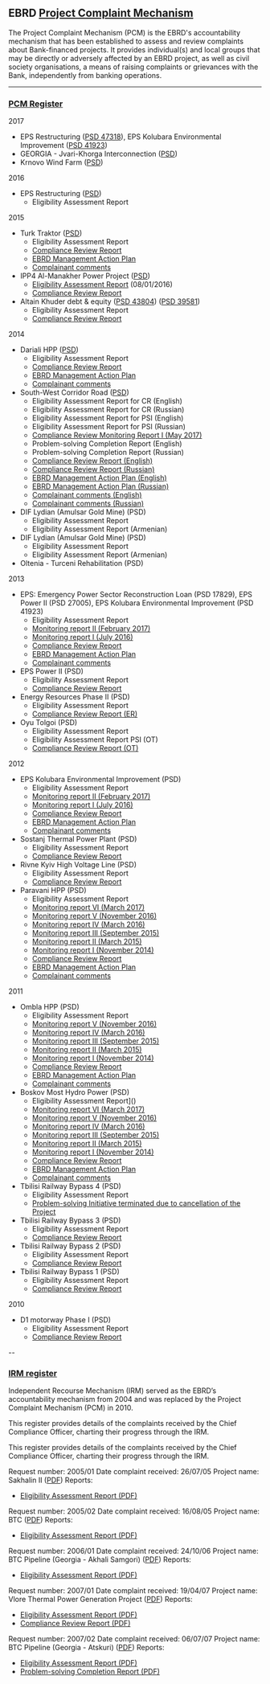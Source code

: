 ## EBRD [Project Complaint Mechanism](http://www.ebrd.com/work-with-us/project-finance/project-complaint-mechanism.html)

The Project Complaint Mechanism (PCM) is the EBRD's accountability mechanism that has been established to assess and review complaints about Bank-financed projects. It provides individual(s) and local groups that may be directly or adversely affected by an EBRD project, as well as civil society organisations, a means of raising complaints or grievances with the Bank, independently from banking operations.

---

### [PCM Register](http://www.ebrd.com/work-with-us/project-finance/project-complaint-mechanism/pcm-register.html)

2017
*	EPS Restructuring ([PSD 47318](http://www.ebrd.com/work-with-us/projects/psd/eps-restructuring.html)), EPS Kolubara Environmental Improvement ([PSD 41923](http://www.ebrd.com/work-with-us/projects/psd/eps-kolubara-environmental-improvement.html))
*	GEORGIA - Jvari-Khorga Interconnection ([PSD](http://www.ebrd.com/work-with-us/projects/psd/georgia---jvari-khorga-interconnection.html))
* Krnovo Wind Farm ([PSD](http://www.ebrd.com/work-with-us/projects/psd/krnovo-wind-farm.html))

2016
* EPS Restructuring ([PSD](http://www.ebrd.com/work-with-us/projects/psd/eps-restructuring.html))
   - Eligibility Assessment Report

2015
* Turk Traktor ([PSD](http://www.ebrd.com/work-with-us/projects/psd/turk-traktor.html))
   - Eligibility Assessment Report
   - [Compliance Review Report](http://www.ebrd.com/cs/Satellite?c=Content&cid=1395255759495&d=&pagename=EBRD%2FContent%2FDownloadDocument)
   - [EBRD Management Action Plan](http://www.ebrd.com/cs/Satellite?c=Content&cid=1395255759556&d=&pagename=EBRD%2FContent%2FDownloadDocument)
   - [Complainant comments](http://www.ebrd.com/cs/Satellite?c=Content&cid=1395255759617&d=&pagename=EBRD%2FContent%2FDownloadDocument)
* IPP4 Al-Manakher Power Project ([PSD](http://www.ebrd.com/work-with-us/projects/psd/ipp4-al-manakher-power-project.html))
   - [Eligibility Assessment Report](http://www.ebrd.com/cs/Satellite?c=Content&cid=1395248507882&d=&pagename=EBRD%2FContent%2FDownloadDocument) (08/01/2016)
   - [Compliance Review Report](http://www.ebrd.com/cs/Satellite?c=Content&cid=1395254359284&d=&pagename=EBRD%2FContent%2FDownloadDocument)
* Altain Khuder debt & equity ([PSD 43804](http://www.ebrd.com/work-with-us/projects/psd/altain-khuder-debt.html)) ([PSD 39581](http://www.ebrd.com/work-with-us/projects/psd/altain-khuder-equity.html))
   - Eligibility Assessment Report
   - [Compliance Review Report](http://www.ebrd.com/cs/Satellite?c=Content&cid=1395254359284&d=&pagename=EBRD%2FContent%2FDownloadDocument)

2014
* Dariali HPP ([PSD](http://www.ebrd.com/work-with-us/projects/psd/dariali-hpp.html))
   - Eligibility Assessment Report
   - [Compliance Review Report](http://www.ebrd.com/cs/Satellite?c=Content&cid=1395255714344&d=&pagename=EBRD%2FContent%2FDownloadDocument)
   - [EBRD Management Action Plan](http://www.ebrd.com/cs/Satellite?c=Content&cid=1395255714751&d=&pagename=EBRD%2FContent%2FDownloadDocument)
   - [Complainant comments](http://www.ebrd.com/cs/Satellite?c=Content&cid=1395255714887&d=&pagename=EBRD%2FContent%2FDownloadDocument)
* South-West Corridor Road ([PSD](http://www.ebrd.com/work-with-us/projects/psd/southwest-corridor-road-project.html))
   - Eligibility Assessment Report for CR (English)
   - Eligibility Assessment Report for CR (Russian)
   - Eligibility Assessment Report for PSI (English)
   - Eligibility Assessment Report for PSI (Russian)
   - [Compliance Review Monitoring Report I (May 2017)](http://www.ebrd.com/cs/Satellite?c=Content&cid=1395256703473&d=&pagename=EBRD%2FContent%2FDownloadDocument)
   - Problem-solving Completion Report (English)
   - Problem-solving Completion Report (Russian)
   - [Compliance Review Report (English)](http://www.ebrd.com/cs/Satellite?c=Content&cid=1395252771952&d=&pagename=EBRD%2FContent%2FDownloadDocument)
   - [Compliance Review Report (Russian)](http://www.ebrd.com/cs/Satellite?c=Content&cid=1395253329166&d=&pagename=EBRD%2FContent%2FDownloadDocument)
   - [EBRD Management Action Plan (English)](http://www.ebrd.com/cs/Satellite?c=Content&cid=1395252772033&d=&pagename=EBRD%2FContent%2FDownloadDocument)
   - [EBRD Management Action Plan (Russian)](http://www.ebrd.com/cs/Satellite?c=Content&cid=1395253329412&d=&pagename=EBRD%2FContent%2FDownloadDocument)
   - [Complainant comments (English)](http://www.ebrd.com/cs/Satellite?c=Content&cid=1395253332431&d=&pagename=EBRD%2FContent%2FDownloadDocument)
   - [Complainant comments (Russian)](http://www.ebrd.com/cs/Satellite?c=Content&cid=1395253329639&d=&pagename=EBRD%2FContent%2FDownloadDocument)
* DIF Lydian (Amulsar Gold Mine) (PSD)
   - Eligibility Assessment Report
   - Eligibility Assessment Report (Armenian)
* DIF Lydian (Amulsar Gold Mine) (PSD)
   - Eligibility Assessment Report
   - Eligibility Assessment Report (Armenian)
* Oltenia - Turceni Rehabilitation (PSD)

2013
* EPS: Emergency Power Sector Reconstruction Loan (PSD 17829), EPS Power II (PSD 27005), EPS Kolubara Environmental Improvement (PSD 41923)
   - Eligibility Assessment Report
   - [Monitoring report II (February 2017)](http://www.ebrd.com/cs/Satellite?c=Content&cid=1395255211561&d=&pagename=EBRD%2FContent%2FDownloadDocument)
   - [Monitoring report I (July 2016)](http://www.ebrd.com/cs/Satellite?c=Content&cid=1395252039236&d=&pagename=EBRD%2FContent%2FDownloadDocument)
   - [Compliance Review Report](http://www.ebrd.com/cs/Satellite?c=Content&cid=1395247380630&d=&pagename=EBRD%2FContent%2FDownloadDocument)
   - [EBRD Management Action Plan](http://www.ebrd.com/cs/Satellite?c=Content&cid=1395247381326&d=&pagename=EBRD%2FContent%2FDownloadDocument)
   - [Complainant comments](http://www.ebrd.com/cs/Satellite?c=Content&cid=1395247380759&d=&pagename=EBRD%2FContent%2FDownloadDocument)
* EPS Power II (PSD)
   - Eligibility Assessment Report
   - [Compliance Review Report](http://www.ebrd.com/cs/Satellite?c=Content&cid=1395245720255&d=&pagename=EBRD%2FContent%2FDownloadDocument)
* Energy Resources Phase II (PSD)
   - Eligibility Assessment Report
   - [Compliance Review Report (ER)](http://www.ebrd.com/cs/Satellite?c=Content&cid=1395255511982&d=&pagename=EBRD%2FContent%2FDownloadDocument)
* Oyu Tolgoi (PSD)
   - Eligibility Assessment Report
   - Eligibility Assessment Report PSI (OT)
   - [Compliance Review Report (OT)](http://www.ebrd.com/cs/Satellite?c=Content&cid=1395255007261&d=&pagename=EBRD%2FContent%2FDownloadDocument)

2012
* EPS Kolubara Environmental Improvement (PSD)
   - Eligibility Assessment Report
   - [Monitoring report II (February 2017)](http://www.ebrd.com/cs/Satellite?c=Content&cid=1395255211561&d=&pagename=EBRD%2FContent%2FDownloadDocument)
   - [Monitoring report I (July 2016)](http://www.ebrd.com/cs/Satellite?c=Content&cid=1395252039236&d=&pagename=EBRD%2FContent%2FDownloadDocument)
   - [Compliance Review Report](http://www.ebrd.com/cs/Satellite?c=Content&cid=1395247380630&d=&pagename=EBRD%2FContent%2FDownloadDocument)
   - [EBRD Management Action Plan](http://www.ebrd.com/cs/Satellite?c=Content&cid=1395247381326&d=&pagename=EBRD%2FContent%2FDownloadDocument)
   - [Complainant comments](http://www.ebrd.com/cs/Satellite?c=Content&cid=1395247380759&d=&pagename=EBRD%2FContent%2FDownloadDocument)
* Sostanj Thermal Power Plant (PSD)
   - Eligibility Assessment Report
   - [Compliance Review Report](http://www.ebrd.com/downloads/integrity/sostanj_cr.pdf)
* Rivne Kyiv High Voltage Line (PSD)
   - Eligibility Assessment Report
   - [Compliance Review Report](http://www.ebrd.com/downloads/integrity/rivne_kyiv_cr.pdf)
* Paravani HPP (PSD)
   - Eligibility Assessment Report
   - [Monitoring report VI (March 2017)](http://www.ebrd.com/cs/Satellite?c=Content&cid=1395255633558&d=&pagename=EBRD%2FContent%2FDownloadDocument)
   - [Monitoring report V (November 2016)](http://www.ebrd.com/cs/Satellite?c=Content&cid=1395253564754&d=&pagename=EBRD%2FContent%2FDownloadDocument)
   - [Monitoring report IV (March 2016)](http://www.ebrd.com/cs/Satellite?c=Content&cid=1395250068652&d=&pagename=EBRD%2FContent%2FDownloadDocument)
   - [Monitoring report III (September 2015)](http://www.ebrd.com/cs/Satellite?c=Content&cid=1395246999274&d=&pagename=EBRD%2FContent%2FDownloadDocument)
   - [Monitoring report II (March 2015)](http://www.ebrd.com/cs/Satellite?c=Content&cid=1395243942154&d=&pagename=EBRD%2FContent%2FDownloadDocument)
   - [Monitoring report I (November 2014)](http://www.ebrd.com/cs/Satellite?c=Content&cid=1395241310469&d=&pagename=EBRD%2FContent%2FDownloadDocument)
   - [Compliance Review Report](http://www.ebrd.com/downloads/integrity/Paravani_CRR.pdf)
   - [EBRD Management Action Plan](http://www.ebrd.com/downloads/integrity/Paravani_MAP.pdf)
   - [Complainant comments](http://www.ebrd.com/downloads/integrity/Paravani_comments_on_MAP.pdf)

2011
* Ombla HPP (PSD)
   - Eligibility Assessment Report
   - [Monitoring report V (November 2016)](http://www.ebrd.com/cs/Satellite?c=Content&cid=1395253564713&d=&pagename=EBRD%2FContent%2FDownloadDocument)
   - [Monitoring report IV (March 2016)](http://www.ebrd.com/cs/Satellite?c=Content&cid=1395250068590&d=&pagename=EBRD%2FContent%2FDownloadDocument)
   - [Monitoring report III (September 2015)](http://www.ebrd.com/cs/Satellite?c=Content&cid=1395246825364&d=&pagename=EBRD%2FContent%2FDownloadDocument#Ombla)
   - [Monitoring report II (March 2015)](http://www.ebrd.com/cs/Satellite?c=Content&cid=1395243942113&d=&pagename=EBRD%2FContent%2FDownloadDocument)
   - [Monitoring report I (November 2014)](http://www.ebrd.com/cs/Satellite?c=Content&cid=1395241309487&d=&pagename=EBRD%2FContent%2FDownloadDocument)
   - [Compliance Review Report](http://www.ebrd.com/downloads/integrity/Ombla_CRR.pdf)
   - [EBRD Management Action Plan](http://www.ebrd.com/downloads/integrity/Ombla_MAP.pdf)
   - [Complainant comments](http://www.ebrd.com/downloads/integrity/Ombla_comments_to_map.pdf)
* Boskov Most Hydro Power (PSD)
   - Eligibility Assessment Report]()
   - [Monitoring report VI (March 2017)](http://www.ebrd.com/cs/Satellite?c=Content&cid=1395255393266&d=&pagename=EBRD%2FContent%2FDownloadDocument)
   - [Monitoring report V (November 2016)](http://www.ebrd.com/cs/Satellite?c=Content&cid=1395253564196&d=&pagename=EBRD%2FContent%2FDownloadDocument)
   - [Monitoring report IV (March 2016)](http://www.ebrd.com/cs/Satellite?c=Content&cid=1395250068529&d=&pagename=EBRD%2FContent%2FDownloadDocument)
   - [Monitoring report III (September 2015)](http://www.ebrd.com/cs/Satellite?c=Content&cid=1395246999441&d=&pagename=EBRD%2FContent%2FDownloadDocument)
   - [Monitoring report II (March 2015)](http://www.ebrd.com/cs/Satellite?c=Content&cid=1395243942072&d=&pagename=EBRD%2FContent%2FDownloadDocument)
   - [Monitoring report I (November 2014)](http://www.ebrd.com/cs/Satellite?c=Content&cid=1395241308991&d=&pagename=EBRD%2FContent%2FDownloadDocument)
   - [Compliance Review Report](http://www.ebrd.com/downloads/integrity/Boskov_CRR.pdf)
   - [EBRD Management Action Plan](http://www.ebrd.com/downloads/integrity/Boskov_MAP.pdf)
   - [Complainant comments](http://www.ebrd.com/downloads/integrity/Boskov_comments_on_MAP.pdf)
* Tbilisi Railway Bypass 4 (PSD)
   - Eligibility Assessment Report
   - [Problem-solving Initiative terminated due to cancellation of the Project](http://www.ebrd.com/news/2011/tbilisi-railway-bypass-project-restructured.html)
* Tbilisi Railway Bypass 3 (PSD)
   - Eligibility Assessment Report
   - [Compliance Review Report](http://www.ebrd.com/downloads/integrity/Tbilisi_cr_report_final.pdf)
* Tbilisi Railway Bypass 2 (PSD)
   - Eligibility Assessment Report
   - [Compliance Review Report](http://www.ebrd.com/downloads/integrity/Tbilisi_cr_report_final.pdf)
* Tbilisi Railway Bypass 1 (PSD)
   - Eligibility Assessment Report
   - [Compliance Review Report](http://www.ebrd.com/downloads/integrity/Tbilisi_cr_report_final.pdf)

2010
* D1 motorway Phase I (PSD)
   - Eligibility Assessment Report
   - [Compliance Review Report](http://www.ebrd.com/downloads/integrity/Compliance_Review_Report_D1_Slovakia_FINAL.pdf)



--

### [IRM register](http://www.ebrd.com/work-with-us/project-finance/project-complaint-mechanism/irm-register.html)

Independent Recourse Mechanism (IRM) served as the EBRD’s accountability mechanism from 2004 and was replaced by the Project Complaint Mechanism (PCM) in 2010.

This register provides details of the complaints received by the Chief Compliance Officer, charting their progress through the IRM.

This register provides details of the complaints received by the Chief Compliance Officer, charting their progress through the IRM.


Request number: 2005/01
Date complaint received: 26/07/05
Project name: Sakhalin II ([PDF](http://www.ebrd.com/downloads/integrity/200501.pdf))
Reports:
* [Eligibility Assessment Report (PDF)](http://www.ebrd.com/downloads/integrity/0501ear.pdf)

Request number: 2005/02
Date complaint received: 16/08/05
Project name: BTC ([PDF](http://www.ebrd.com/downloads/integrity/200502.pdf))
Reports:
* [Eligibility Assessment Report (PDF)](http://www.ebrd.com/downloads/integrity/0502ear.pdf)

Request number: 2006/01
Date complaint received: 24/10/06
Project name: BTC Pipeline (Georgia - Akhali Samgori) ([PDF](http://www.ebrd.com/downloads/integrity/200601.pdf))
Reports:
* [Eligibility Assessment Report (PDF)](http://www.ebrd.com/downloads/integrity/0601ear.pdf)

Request number: 2007/01
Date complaint received: 19/04/07
Project name:  Vlore Thermal Power Generation Project ([PDF](http://www.ebrd.com/downloads/integrity/200701.pdf))
Reports:
* [Eligibility Assessment Report (PDF)](http://www.ebrd.com/downloads/integrity/0701ear.pdf)
* [Compliance Review Report (PDF)](http://www.ebrd.com/downloads/integrity/0701crr.pdf)

Request number: 2007/02
Date complaint received: 06/07/07
Project name:
BTC Pipeline (Georgia - Atskuri) ([PDF](http://www.ebrd.com/downloads/integrity/200702.pdf))
Reports:
* [Eligibility Assessment Report (PDF)](http://www.ebrd.com/downloads/integrity/0702ear.pdf)
* [Problem-solving Completion Report (PDF)](http://www.ebrd.com/downloads/integrity/0809pscr.pdf)
